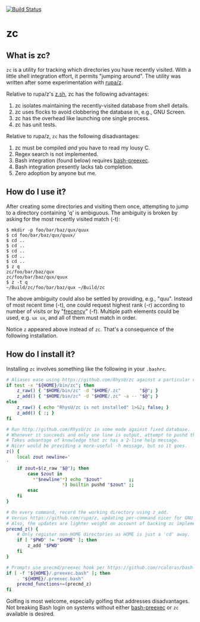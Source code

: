 [![Build Status](https://travis-ci.org/RhysU/zc.svg?branch=master)](https://travis-ci.org/RhysU/zc)

# zc

## What is zc?

`zc` is a utility for tracking which directories you have recently
visited.  With a little shell integration effort, it permits "jumping
around".  The utility was written after some experimentation with
[rupa/z](https://github.com/rupa/z).

Relative to rupa/z's [z.sh](https://github.com/rupa/z/blob/master/z.sh), zc has
the following advantages:

 1. zc isolates maintaining the recently-visited database from shell details.
 2. zc uses flocks to avoid clobbering the database in, e.g., GNU Screen.
 3. zc has the overhead like launching one single process.
 4. zc has unit tests.

Relative to rupa/z, `zc` has the following disadvantages:

 1. zc must be compiled *and* you have to read my lousy C.
 2. Regex search is not implemented.
 3. Bash integration (found below) requires
    [bash-preexec](https://github.com/rcaloras/bash-preexec).
 4. Bash integration presently lacks tab completion.
 5. Zero adoption by anyone but me.

## How do I use it?

After creating some directories and visiting them once, attempting to jump
to a directory containing 'q' is ambiguous.  The ambiguity is broken by
asking for the most recently visited match (-t):
```
$ mkdir -p foo/bar/baz/qux/quux
$ cd foo/bar/baz/qux/quux/
$ cd ..
$ cd ..
$ cd ..
$ cd ..
$ cd ..
$ z q
zc/foo/bar/baz/qux
zc/foo/bar/baz/qux/quux
$ z -t q
~/Build/zc/foo/bar/baz/qux ~/Build/zc
```
The above ambiguity could also be settled by providing, e.g., "quu".  Instead
of most recent time (-t), one could request highest rank (-r) according to
number of visits or by "[frecency](https://en.wikipedia.org/wiki/Frecency)"
(-f).  Multiple path elements could be used, e.g. `ux ux`, and all of them
must match in order.

Notice `z` appeared above instead of `zc`.  That's a consequence of
the following installation.

## How do I install it?

Installing `zc` involves something like the following in your `.bashrc`.

```bash
# Aliases ease using https://github.com/RhysU/zc against a particular database
if test -x "${HOME}/bin/zc"; then
    z_raw() { "$HOME/bin/zc" -d "$HOME/.zc"       "$@"; }
    z_add() { "$HOME/bin/zc" -d "$HOME/.zc" -a -- "$@"; }
else
    z_raw() { echo "RhysU/zc is not installed" 1>&2; false; }
    z_add() { :; }
fi

# Run http://github.com/RhysU/zc in some mode against fixed database.
# Whenever it succeeds and only one line is output, attempt to pushd there.
# Takes advantage of knowledge that zc has a 2-line help message.
# Nicer would be providing a more-useful -h message, but so it goes.
z() {
    local zout newline='
'
    if zout=$(z_raw "$@"); then
        case $zout in
          *"$newline"*) echo "$zout"          ;;
                     *) builtin pushd "$zout" ;;
        esac
    fi
}

# On every command, record the working directory using z_add.
# Versus https://github.com/rupa/z, updating per-command nicer for GNU Screen.
# Also, the updates are lighter weight on account of backing zc implementation.
precmd_z() {
    # Only register non-HOME directories as HOME is just a 'cd' away.
    if [ "$PWD" != "$HOME" ]; then
        z_add "$PWD"
    fi
}

# Prompts use precmd/preexec hook per https://github.com/rcaloras/bash-preexec.
if [ -f "${HOME}/.preexec.bash" ]; then
    . "${HOME}/.preexec.bash"
    precmd_functions+=(precmd_z)
fi
```

Golfing is most welcome, especially golfing that addresses disadvantages.  Not
breaking Bash login on systems without either
[bash-preexec](https://github.com/rcaloras/bash-preexec) or `zc` available is
desired.
